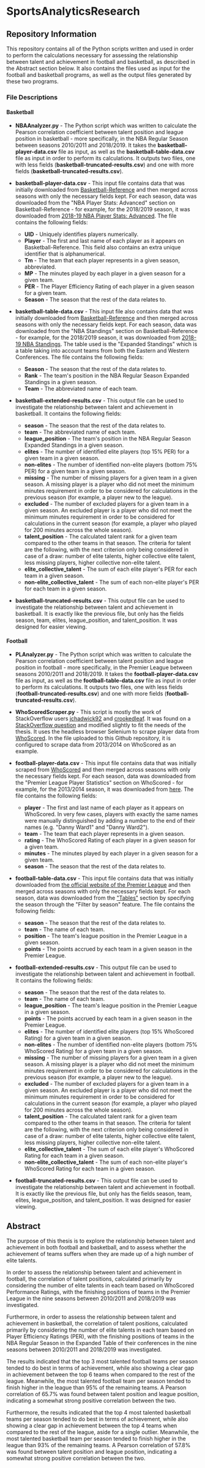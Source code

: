 # SportsAnalyticsResearch
## Repository Information
This repository contains all of the Python scripts written and used in order to perform the calculations necessary for assessing the relationship between talent and achievement in football and basketball, as described in the Abstract section below. It also contains the files used as input for the football and basketball programs, as well as the output files generated by these two programs.

### File Descriptions
#### Basketball
* **NBAAnalyzer.py** - The Python script which was written to calculate the Pearson correlation coefficient between talent position and league position in basketball - more specifically, in the NBA Regular Season between seasons 2010/2011 and 2018/2019. It takes the **basketball-player-data.csv** file as input, as well as the **basketball-table-data.csv** file as input in order to perform its calculations. It outputs two files, one with less fields (**basketball-truncated-results.csv**) and one with more fields (**basketball-truncated-results.csv**). 

* **basketball-player-data.csv** - This input file contains data that was initially downloaded from [Basketball-Reference](https://www.basketball-reference.com/) and then merged across seasons with only the necessary fields kept. For each season, data was downloaded from the "NBA Player Stats: Advanced" section on Basketball-Reference - for example, for the 2018/2019 season, it was downloaded from [2018-19 NBA Player Stats: Advanced](https://www.basketball-reference.com/leagues/NBA_2019_advanced.html). The file contains the following fields:
  * **UID** - Uniquely identifies players numerically.
  * **Player** - The first and last name of each player as it appears on Basketball-Reference. This field also contains an extra unique identifier that is alphanumerical.
  * **Tm** - The team that each player represents in a given season, abbreviated.
  * **MP** - The minutes played by each player in a given season for a given team.
  * **PER** - The Player Efficiency Rating of each player in a given season for a given team.
  * **Season** - The season that the rest of the data relates to.
  
 * **basketball-table-data.csv** - This input file also contains data that was initially downloaded from [Basketball-Reference](https://www.basketball-reference.com/) and then merged across seasons with only the necessary fields kept. For each season, data was downloaded from the "NBA Standings" section on Basketball-Reference - for example, for the 2018/2019 season, it was downloaded from [2018-19 NBA Standings](https://www.basketball-reference.com/leagues/NBA_2019_standings.html). The table used is the "Expanded Standings" which is a table taking into account teams from both the Eastern and Western Conferences. The file contains the following fields:
   * **Season** - The season that the rest of the data relates to.
   * **Rank** - The team's position in the NBA Regular Season Expanded Standings in a given season.
   * **Team** - The abbreviated name of each team.
   
 * **basketball-extended-results.csv** - This output file can be used to investigate the relationship between talent and achievement in basketball. It contains the following fields:
   * **season** - The season that the rest of the data relates to.
   * **team** - The abbreviated name of each team.
   * **league_position** - The team's position in the NBA Regular Season Expanded Standings in a given season.
   * **elites** - The number of identified elite players (top 15% PER) for a given team in a given season.
   * **non-elites** - The number of identified non-elite players (bottom 75% PER) for a given team in a given season.
   * **missing** - The number of missing players for a given team in a given season. A missing player is a player who did not meet the minimum minutes requirement in order to be considered for calculations in the previous season (for example, a player new to the league).
   * **excluded** - The number of excluded players for a given team in a given season. An excluded player is a player who did not meet the minimum minutes requirement in order to be considered for calculations in the current season (for example, a player who played for 200 minutes across the whole season).
   * **talent_position** - The calculated talent rank for a given team compared to the other teams in that season. The criteria for talent are the following, with the next criterion only being considered in case of a draw: number of elite talents, higher collective elite talent, less missing players, higher collective non-elite talent.
   * **elite_collective_talent** - The sum of each elite player's PER for each team in a given season.
   * **non-elite_collective_talent** - The sum of each non-elite player's PER for each team in a given season.
 
  * **basketball-truncated-results.csv** - This output file can be used to investigate the relationship between talent and achievement in basketball. It is exactly like the previous file, but only has the fields season, team, elites, league_position, and talent_position. It was designed for easier viewing.
  
#### Football
* **PLAnalyzer.py** - The Python script which was written to calculate the Pearson correlation coefficient between talent position and league position in football - more specifically, in the Premier League between seasons 2010/2011 and 2018/2019. It takes the **football-player-data.csv** file as input, as well as the **football-table-data.csv** file as input in order to perform its calculations. It outputs two files, one with less fields (**football-truncated-results.csv**) and one with more fields (**football-truncated-results.csv**). 

* **WhoScoredScraper.py** - This script is mostly the work of StackOverflow users [jchadwick92](https://stackoverflow.com/users/7668536/jchadwick92) and [crookedleaf](https://stackoverflow.com/users/3126085/crookedleaf). It was found on a [StackOverflow question](https://stackoverflow.com/questions/42635015/using-selenium-to-scrape-a-table-across-multiple-pages-when-the-url-doesnt-chan) and modified slightly to fit the needs of the thesis. It uses the headless browser Selenium to scrape player data from [WhoScored](https://WhoScored.com). In the file uploaded to this Github repository, it is configured to scrape data from 2013/2014 on WhoScored as an example.

* **football-player-data.csv** - This input file contains data that was initially scraped from [WhoScored](https://WhoScored.com) and then merged across seasons with only the necessary fields kept. For each season, data was downloaded from the "Premier League Player Statistics" section on WhoScored - for example, for the 2013/2014 season, it was downloaded from [here](https://www.whoscored.com/Regions/252/Tournaments/2/Seasons/3853/Stages/7794/PlayerStatistics/England-Premier-League-2013-2014). The file contains the following fields:
  * **player** - The first and last name of each player as it appears on WhoScored. In very few cases, players with exactly the same names were manually distinguished by adding a number to the end of their names (e.g. "Danny Ward1" and "Danny Ward2").
  * **team** - The team that each player represents in a given season.
  * **rating** - The WhoScored Rating of each player in a given season for a given team.
  * **minutes** - The minutes played by each player in a given season for a given team.
  * **season** - The season that the rest of the data relates to.

 * **football-table-data.csv** - This input file contains data that was initially downloaded from [the official website of the Premier League](https://www.premierleague.com/) and then merged across seasons with only the necessary fields kept. For each season, data was downloaded from the ["Tables"](https://www.premierleague.com/tables) section by specifying the season through the "Filter by season" feature. The file contains the following fields:
   * **season** - The season that the rest of the data relates to.
   * **team** - The name of each team.
   * **position** - The team's league position in the Premier League in a given season. 
   * **points** - The points accrued by each team in a given season in the Premier League.
   
 * **football-extended-results.csv** - This output file can be used to investigate the relationship between talent and achievement in football. It contains the following fields:
   * **season** - The season that the rest of the data relates to.
   * **team** - The name of each team.
   * **league_position** - The team's league position in the Premier League in a given season. 
   * **points** - The points accrued by each team in a given season in the Premier League.
   * **elites** - The number of identified elite players (top 15% WhoScored Rating) for a given team in a given season.
   * **non-elites** - The number of identified non-elite players (bottom 75% WhoScored Rating) for a given team in a given season.
   * **missing** - The number of missing players for a given team in a given season. A missing player is a player who did not meet the minimum minutes requirement in order to be considered for calculations in the previous season (for example, a player new to the league).
   * **excluded** - The number of excluded players for a given team in a given season. An excluded player is a player who did not meet the minimum minutes requirement in order to be considered for calculations in the current season (for example, a player who played for 200 minutes across the whole season).
   * **talent_position** - The calculated talent rank for a given team compared to the other teams in that season. The criteria for talent are the following, with the next criterion only being considered in case of a draw: number of elite talents, higher collective elite talent, less missing players, higher collective non-elite talent.
   * **elite_collective_talent** - The sum of each elite player's WhoScored Rating for each team in a given season.
   * **non-elite_collective_talent** - The sum of each non-elite player's WhoScored Rating for each team in a given season.
 
  * **football-truncated-results.csv** - This output file can be used to investigate the relationship between talent and achievement in football. It is exactly like the previous file, but only has the fields season, team, elites, league_position, and talent_position. It was designed for easier viewing.

## Abstract
The purpose of this thesis is to explore the relationship between talent and achievement in both football and basketball, and to assess whether the achievement of teams suffers when they are made up of a high number of elite talents.

In order to assess the relationship between talent and achievement in football, the correlation of talent positions, calculated primarily by considering the number of elite talents in each team based on WhoScored Performance Ratings, with the finishing positions of teams in the Premier League in the nine seasons between 2010/2011 and 2018/2019 was investigated. 

Furthermore, in order to assess the relationship between talent and achievement in basketball, the correlation of talent positions, calculated primarily by considering the number of elite talents in each team based on Player Efficiency Ratings (PER), with the finishing positions of teams in the NBA Regular Season in the Expanded Table of their conferences in the nine seasons between 2010/2011 and 2018/2019 was investigated. 

The results indicated that the top 3 most talented football teams per season tended to do best in terms of achievement, while also showing a clear gap in achievement between the top 6 teams when compared to the rest of the league. Meanwhile, the most talented football team per season tended to finish higher in the league than 95% of the remaining teams. A Pearson correlation of 65.7% was found between talent position and league position, indicating a somewhat strong positive correlation between the two. 

Furthermore, the results indicated that the top 4 most talented basketball teams per season tended to do best in terms of achievement, while also showing a clear gap in achievement between the top 4 teams when compared to the rest of the league, aside for a single outlier. Meanwhile, the most talented basketball team per season tended to finish higher in the league than 93% of the remaining teams. A Pearson correlation of 57.8% was found between talent position and league position, indicating a somewhat strong positive correlation between the two.

